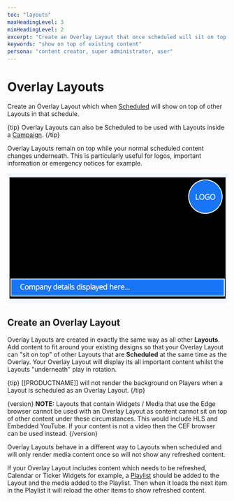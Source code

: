 ```yaml
---
toc: "layouts"
maxHeadingLevel: 3
minHeadingLevel: 2
excerpt: "Create an Overlay Layout that once scheduled will sit on top of other Layouts in the schedule"
keywords: "show on top of existing content"
persona: "content creator, super administrator, user"
---
```


# Overlay Layouts

Create an Overlay Layout which when [Scheduled](scheduling_events.html#content-creating-a-schedule) will show on top of other Layouts in that schedule. 

{tip}
Overlay Layouts can also be Scheduled to be used with Layouts inside a [Campaign](layouts_campaigns.html).
{/tip}

Overlay Layouts remain on top while your normal scheduled content changes underneath. This is particularly useful for logos, important information or emergency notices for example.

![Overlay Layout](img/v4_layouts_overlay.png)

## Create an Overlay Layout

Overlay Layouts are created in exactly the same way as all other **Layouts**. Add content to fit around your existing designs so that your Overlay Layout can "sit on top" of other Layouts that are **Scheduled** at the same time as the Overlay.  Your Overlay Layout will display its all important content whilst the Layouts "underneath" play in rotation.

{tip}
[[PRODUCTNAME]] will not render the background on Players when a Layout is scheduled as an Overlay Layout.
{/tip}

{version}
**NOTE:** Layouts that contain Widgets / Media that use the Edge browser cannot be used with an Overlay Layout as content cannot sit on top of other content under these circumstances. This would include HLS and Embedded YouTube. If your content is not a video then the CEF browser can be used instead. 
{/version}

Overlay Layouts behave in a different way to Layouts when scheduled and will only render media content once so will not show any refreshed content.

If your Overlay Layout includes content which needs to be refreshed, Calendar or Ticker Widgets for example, a [Playlist](media_playlists.html) should be added to the Layout and the media added to the Playlist. Then when it loads the next item in the Playlist it will reload the other items to show refreshed content.
